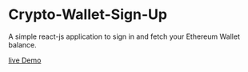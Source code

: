 # Crypto-Wallet-Sign-Up
A simple react-js application to sign in and fetch your Ethereum Wallet balance.

<a href="https://crypto-wallet-sign-up.vercel.app/" >live Demo</a>
